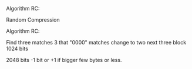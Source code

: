 Algorithm RC:

Random Compression

Algorithm RC:

Find three matches 3 that "0000" matches change to two next three block 1024 bits

2048 bits -1 bit or +1 if bigger few bytes or less.
